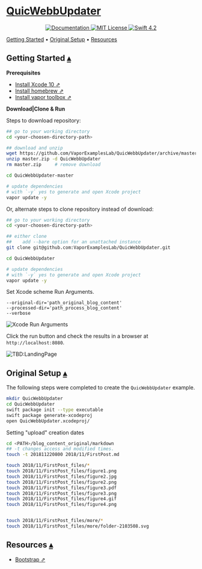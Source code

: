 # [QuicWebbUpdater][t]
[t]:https://github.com/VaporExamplesLab/QuicWebbUpdater

<p align="center">
    <a href="http://docs.vapor.codes/3.0/">
        <img src="http://img.shields.io/badge/read_the-docs-2196f3.svg" alt="Documentation">
    </a>
    <a href="LICENSE">
        <img src="http://img.shields.io/badge/license-MIT-brightgreen.svg" alt="MIT License">
    </a>
    <a href="https://swift.org">
        <img src="http://img.shields.io/badge/swift-4.2-brightgreen.svg" alt="Swift 4.2">
    </a>
</p>

<a id="toc"></a>
[Getting Started](#GettingStarted) •
[Original Setup](#OriginalSetup) •
[Resources](#Resources) 

## Getting Started <a id="GettingStarted"></a>[▴](#toc)

**Prerequisites**

* [Install Xcode 10 ⇗](https://itunes.apple.com/us/app/xcode/id497799835?mt=12)
* [Install homebrew ⇗](https://brew.sh/)
* [Install vapor toolbox ⇗](https://docs.vapor.codes/3.0/install/macos/)

**Download|Clone & Run**

Steps to download repository:

``` bash
## go to your working directory
cd <your-choosen-directory-path>

## download and unzip
wget https://github.com/VaporExamplesLab/QuicWebbUpdater/archive/master.zip
unzip master.zip -d QuicWebbUpdater
rm master.zip     # remove download

cd QuicWebbUpdater-master

# update dependencies 
# with `-y` yes to generate and open Xcode project
vapor update -y
```

Or, alternate steps to clone repository instead of download:

``` bash
## go to your working directory
cd <your-choosen-directory-path>

## either clone
##    add --bare option for an unattached instance
git clone git@github.com:VaporExamplesLab/QuicWebbUpdater.git 

cd QuicWebbUpdater

# update dependencies 
# with `-y` yes to generate and open Xcode project
vapor update -y
```

Set Xcode scheme Run Arguments.

```
--original-dir='path_original_blog_content'
--processed-dir='path_process_blog_content'
--verbose
```

![Xcode Run Arguments](README_files/XcodeArguments.png)

Click the run button and check the results in a browser at `http://localhost:8080`.

![TBD:LandingPage](README_files/LandingPage.png)

## Original Setup <a id="OriginalSetup"></a>[▴](#toc)

The following steps were completed to create the `QuicWebbUpdater` example. 


``` bash
mkdir QuicWebbUpdater
cd QuicWebbUpdater
swift package init --type executable
swift package generate-xcodeproj
open QuicWebbUpdater.xcodeproj/
```

Setting "upload" creation dates 

``` bash
cd <PATH>/blog_content_original/markdown
## -t changes access and modified times.
touch -t 201811220800 2018/11/FirstPost.md 

touch 2018/11/FirstPost_files/*
touch 2018/11/FirstPost_files/figure1.png
touch 2018/11/FirstPost_files/figure2.jpg
touch 2018/11/FirstPost_files/figure2.png
touch 2018/11/FirstPost_files/figure3.pdf
touch 2018/11/FirstPost_files/figure3.png
touch 2018/11/FirstPost_files/figure4.gif
touch 2018/11/FirstPost_files/figure4.png


touch 2018/11/FirstPost_files/more/*
touch 2018/11/FirstPost_files/more/folder-2103508.svg

```


## Resources <a id="Resources"></a>[▴](#toc)

* [Bootstrap ⇗](https://getbootstrap.com)


